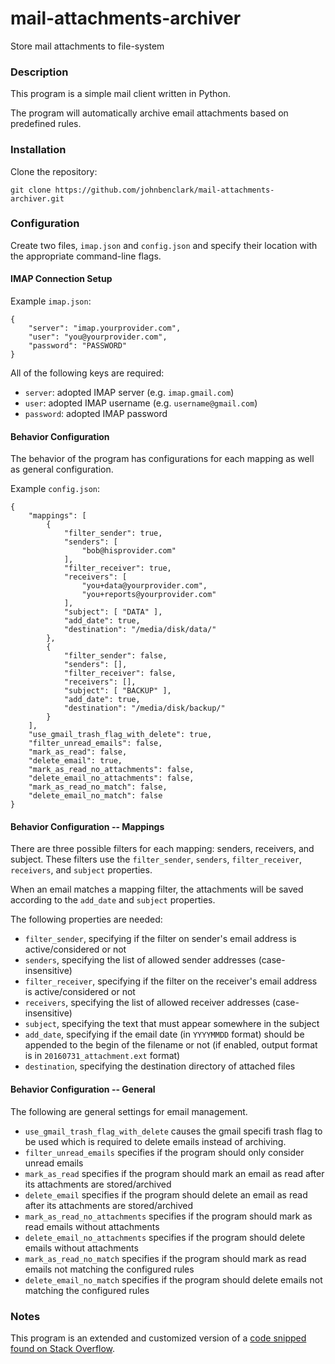 # mail-attachments-archiver
Store mail attachments to file-system

### Description ###

This program is a simple mail client written in Python.

The program will automatically archive email attachments based on predefined rules.

### Installation ###

Clone the repository:

```
git clone https://github.com/johnbenclark/mail-attachments-archiver.git
```

### Configuration ###

Create two files, `imap.json` and `config.json` and specify their location with the appropriate command-line flags.

#### IMAP Connection Setup ####

Example `imap.json`:
```
{
    "server": "imap.yourprovider.com",
    "user": "you@yourprovider.com",
    "password": "PASSWORD"
}
```

All of the following keys are required:
* `server`: adopted IMAP server (e.g. `imap.gmail.com`)
* `user`: adopted IMAP username (e.g. `username@gmail.com`)
* `password`: adopted IMAP password 

#### Behavior Configuration ####

The behavior of the program has configurations for each mapping as well as general configuration.

Example `config.json`:
```
{
    "mappings": [
        {
            "filter_sender": true,
            "senders": [
                "bob@hisprovider.com"
            ],
            "filter_receiver": true,
            "receivers": [ 
                "you+data@yourprovider.com",
                "you+reports@yourprovider.com"
            ],
            "subject": [ "DATA" ],
            "add_date": true,
            "destination": "/media/disk/data/"
        },
        {
            "filter_sender": false,
            "senders": [],
            "filter_receiver": false,
            "receivers": [],
            "subject": [ "BACKUP" ],
            "add_date": true,
            "destination": "/media/disk/backup/"
        }
    ],
    "use_gmail_trash_flag_with_delete": true,
    "filter_unread_emails": false,
    "mark_as_read": false,
    "delete_email": true,
    "mark_as_read_no_attachments": false,
    "delete_email_no_attachments": false,
    "mark_as_read_no_match": false,
    "delete_email_no_match": false
}
```

#### Behavior Configuration -- Mappings ####

There are three possible filters for each mapping: senders, receivers, and subject. These filters use the `filter_sender`, `senders`, `filter_receiver`, `receivers`, and `subject` properties.

When an email matches a mapping filter, the attachments will be saved according to the `add_date` and `subject` properties.

The following properties are needed:
 * `filter_sender`, specifying if the filter on sender's email address is active/considered or not
 * `senders`, specifying the list of allowed sender addresses (case-insensitive)
 * `filter_receiver`, specifying if the filter on the receiver's email address is active/considered or not
 * `receivers`, specifying the list of allowed receiver addresses (case-insensitive)
 * `subject`, specifying the text that must appear somewhere in the subject
 * `add_date`, specifying if the email date (in `YYYYMMDD` format) should be appended to the begin of the filename or not (if enabled, output format is in `20160731_attachment.ext` format)
 * `destination`, specifying the destination directory of attached files

#### Behavior Configuration -- General ####

The following are general settings for email management.

 * `use_gmail_trash_flag_with_delete` causes the gmail specifi trash flag to be used which is required to delete emails instead of archiving.
 * `filter_unread_emails` specifies if the program should only consider unread emails
 * `mark_as_read` specifies if the program should mark an email as read after its attachments are stored/archived
 * `delete_email` specifies if the program should delete an email as read after its attachments are stored/archived
 * `mark_as_read_no_attachments` specifies if the program should mark as read emails without attachments
 * `delete_email_no_attachments` specifies if the program should delete emails without attachments
 * `mark_as_read_no_match` specifies if the program should mark as read emails not matching the configured rules
 * `delete_email_no_match` specifies if the program should delete emails not matching the configured rules

### Notes ###

This program is an extended and customized version of a [code snipped found on Stack Overflow](http://stackoverflow.com/questions/10182499/how-do-i-download-only-unread-attachments-from-a-specific-gmail-label).
